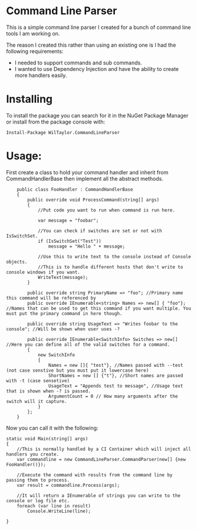 # Command Line Parser
This is a simple command line parser I created for a bunch of command line tools I am working on.

The reason I created this rather than using an existing one is I had the following requirements:

* I needed to support commands and sub commands.
* I wanted to use Dependency Injection and have the ability to create more handlers easily.

# Installing
To install the package you can search for it in the NuGet Package Manager or install from the package console with: 

```
Install-Package WilTaylor.CommandLineParser
```

# Usage:
First create a class to hold your command handler and inherit from CommandHandlerBase then implement all the abstract methods.

```
    public class FooHandler : CommandHandlerBase
    {
        public override void ProcessCommand(string[] args)
        {
            //Put code you want to run when command is run here.

            var message = "foobar";

            //You can check if switches are set or not with IsSwitchSet.
            if (IsSwitchSet("Test"))
                message = "Hello " + message;

            //Use this to write text to the console instead of Console objects.
            //This is to handle different hosts that don't write to console windows if you want.
            WriteText(message);
        }

        public override string PrimaryName => "foo"; //Primary name this command will be referenced by
        public override IEnumerable<string> Names => new[] { "foo"}; //Names that can be used to get this command if you want multiple. You must put the primary command in here though.

        public override string UsageText => "Writes foobar to the console"; //Will be shown when user uses -?

        public override IEnumerable<SwitchInfo> Switches => new[] //Here you can define all of the valid switches for a command.
        {
            new SwitchInfo
            {
                Names = new []{ "test"}, //Names passed with --test (not case senstive but you must put it lowercase here)
                ShortNames = new [] {"t"}, //Short names are passed with -t (case sensetive)
                UsageText = "Appends test to message", //Usage text that is shown when -? is passed.
                ArgumentCount = 0 // How many arguments after the switch will it capture.
            }
        };
    }
```

Now you can call it with the following:

```
static void Main(string[] args)
{
    //This is normally handled by a CI Container which will inject all handlers you create.
    var commandline = new CommandLineParser.CommandParser(new[] {new FooHandler()});

    //Execute the command with results from the command line by passing them to process.
    var result = commandline.Process(args);

    //It will return a IEnumerable of strings you can write to the console or log file etc.
    foreach (var line in result)
        Console.WriteLine(line);

}
```

